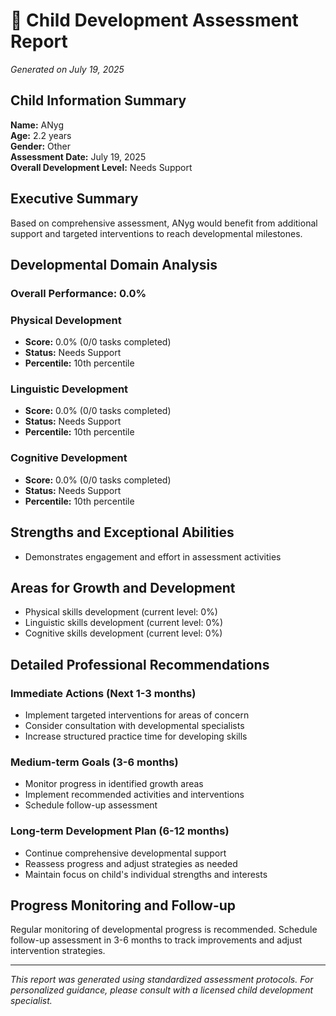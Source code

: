 # 🌟 Child Development Assessment Report

*Generated on July 19, 2025*

## Child Information Summary

**Name:** ANyg  
**Age:** 2.2 years  
**Gender:** Other  
**Assessment Date:** July 19, 2025  
**Overall Development Level:** Needs Support

## Executive Summary

Based on comprehensive assessment, ANyg would benefit from additional support and targeted interventions to reach developmental milestones.

## Developmental Domain Analysis

### Overall Performance: 0.0%


### Physical Development
- **Score:** 0.0% (0/0 tasks completed)
- **Status:** Needs Support  
- **Percentile:** 10th percentile

### Linguistic Development
- **Score:** 0.0% (0/0 tasks completed)
- **Status:** Needs Support  
- **Percentile:** 10th percentile

### Cognitive Development
- **Score:** 0.0% (0/0 tasks completed)
- **Status:** Needs Support  
- **Percentile:** 10th percentile


## Strengths and Exceptional Abilities

- Demonstrates engagement and effort in assessment activities

## Areas for Growth and Development  

- Physical skills development (current level: 0%)
- Linguistic skills development (current level: 0%)
- Cognitive skills development (current level: 0%)

## Detailed Professional Recommendations

### Immediate Actions (Next 1-3 months)
- Implement targeted interventions for areas of concern
- Consider consultation with developmental specialists
- Increase structured practice time for developing skills

### Medium-term Goals (3-6 months)
- Monitor progress in identified growth areas
- Implement recommended activities and interventions
- Schedule follow-up assessment

### Long-term Development Plan (6-12 months)
- Continue comprehensive developmental support
- Reassess progress and adjust strategies as needed
- Maintain focus on child's individual strengths and interests

## Progress Monitoring and Follow-up

Regular monitoring of developmental progress is recommended. Schedule follow-up assessment in 3-6 months to track improvements and adjust intervention strategies.

---

*This report was generated using standardized assessment protocols. For personalized guidance, please consult with a licensed child development specialist.*